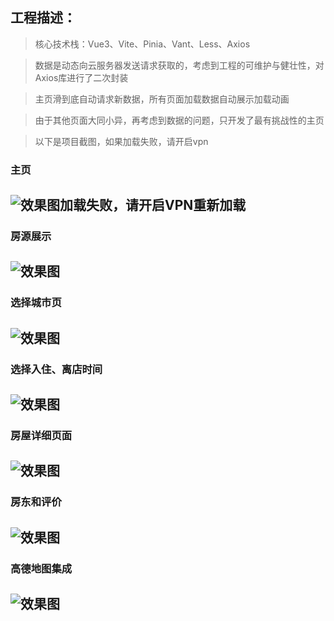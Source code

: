 ## 工程描述：

> 核心技术栈：Vue3、Vite、Pinia、Vant、Less、Axios

> 数据是动态向云服务器发送请求获取的，考虑到工程的可维护与健壮性，对Axios库进行了二次封装

> 主页滑到底自动请求新数据，所有页面加载数据自动展示加载动画

> 由于其他页面大同小异，再考虑到数据的问题，只开发了最有挑战性的主页

> 以下是项目截图，如果加载失败，请开启vpn 

### 主页
![效果图加载失败，请开启VPN重新加载](/src/assets/img/overview/home.png)
---
### 房源展示
![效果图](/src/assets/img/overview/houseList.png)
---
### 选择城市页
![效果图](/src/assets/img/overview/cities.png)
---
### 选择入住、离店时间
![效果图](/src/assets/img/overview/date.png)
---
### 房屋详细页面
![效果图](/src/assets/img/overview/detail.png)
---
### 房东和评价
![效果图](/src/assets/img/overview/landlord.png)
---
### 高德地图集成
![效果图](/src/assets/img/overview/map.png)
---
